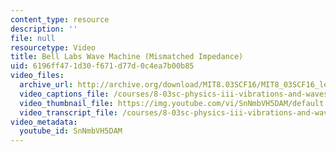```yaml
---
content_type: resource
description: ''
file: null
resourcetype: Video
title: Bell Labs Wave Machine (Mismatched Impedance)
uid: 6196ff47-1d30-f671-d77d-0c4ea7b00b85
video_files:
  archive_url: http://archive.org/download/MIT8.03SCF16/MIT8_03SCF16_lec10_300k.mp4
  video_captions_file: /courses/8-03sc-physics-iii-vibrations-and-waves-fall-2016/8051bfbfa0c75102ab97dee5543e2b36_SnNmbVH5DAM.vtt
  video_thumbnail_file: https://img.youtube.com/vi/SnNmbVH5DAM/default.jpg
  video_transcript_file: /courses/8-03sc-physics-iii-vibrations-and-waves-fall-2016/095cdfad50340454f925570b9080ecd4_SnNmbVH5DAM.pdf
video_metadata:
  youtube_id: SnNmbVH5DAM
---
```

